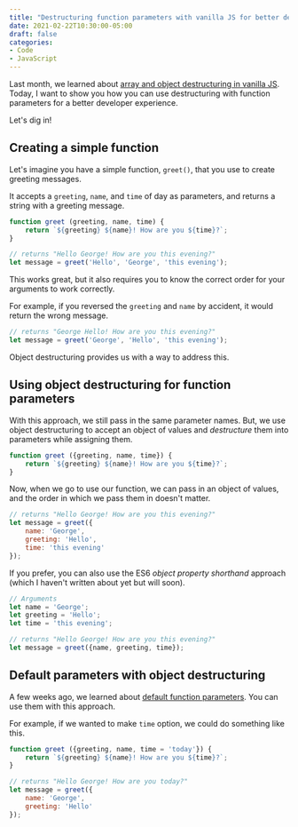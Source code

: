 ```yaml
---
title: "Destructuring function parameters with vanilla JS for better developer ergonomics"
date: 2021-02-22T10:30:00-05:00
draft: false
categories:
- Code
- JavaScript
---
```


Last month, we learned about [array and object destructuring in vanilla JS](/destructing-in-vanilla-js/). Today, I want to show you how you can use destructuring with function parameters for a better developer experience.

Let's dig in!

## Creating a simple function

Let's imagine you have a simple function, `greet()`, that you use to create greeting messages.

It accepts a `greeting`, `name`, and `time` of day as parameters, and returns a string with a greeting message.

```js
function greet (greeting, name, time) {
	return `${greeting} ${name}! How are you ${time}?`;
}

// returns "Hello George! How are you this evening?"
let message = greet('Hello', 'George', 'this evening');
```

This works great, but it also requires you to know the correct order for your arguments to work correctly.

For example, if you reversed the `greeting` and `name` by accident, it would return the wrong message.

```js
// returns "George Hello! How are you this evening?"
let message = greet('George', 'Hello', 'this evening');
```

Object destructuring provides us with a way to address this.

## Using object destructuring for function parameters

With this approach, we still pass in the same parameter names. But, we use object destructuring to accept an object of values and _destructure_ them into parameters while assigning them.

```js
function greet ({greeting, name, time}) {
	return `${greeting} ${name}! How are you ${time}?`;
}
```

Now, when we go to use our function, we can pass in an object of values, and the order in which we pass them in doesn't matter.

```js
// returns "Hello George! How are you this evening?"
let message = greet({
	name: 'George',
	greeting: 'Hello',
	time: 'this evening'
});
```

If you prefer, you can also use the ES6 _object property shorthand_ approach (which I haven't written about yet but will soon).

```js
// Arguments
let name = 'George';
let greeting = 'Hello';
let time = 'this evening';

// returns "Hello George! How are you this evening?"
let message = greet({name, greeting, time});
```

## Default parameters with object destructuring

A few weeks ago, we learned about [default function parameters](/default-parameter-values-in-vanilla-js/). You can use them with this approach.

For example, if we wanted to make `time` option, we could do something like this.

```js
function greet ({greeting, name, time = 'today'}) {
	return `${greeting} ${name}! How are you ${time}?`;
}

// returns "Hello George! How are you today?"
let message = greet({
	name: 'George',
	greeting: 'Hello'
});
```